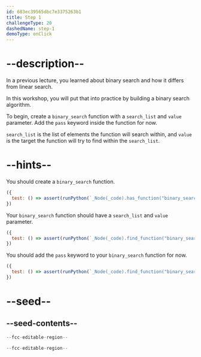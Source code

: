 ```yaml
---
id: 683ec39565dbc7e3375263b1
title: Step 1
challengeType: 20
dashedName: step-1
demoType: onClick
---
```


# --description--

In a previous lecture, you learned about binary search and how it differs from linear search.

In this workshop, you will put that into practice by building a binary search algorithm.

To begin, create a `binary_search` function with a `search_list` and `value` parameter. Add the `pass` keyword inside the function for now.

`search_list` is the list of elements the function will search within, and `value` is the target the function will try to find within the `search_list`.

# --hints--

You should create a `binary_search` function.

```js
({ 
  test: () => assert(runPython(`_Node(_code).has_function("binary_search")`)) 
})
```

Your `binary_search` function should have a `search_list` and `value` parameter.

```js
({ 
  test: () => assert(runPython(`_Node(_code).find_function("binary_search").has_args("search_list, value")`)) 
})
```

You should add the `pass` keyword to your `binary_search` function for now.

```js
({ 
  test: () => assert(runPython(`_Node(_code).find_function("binary_search").has_pass()`))
})
```

# --seed--

## --seed-contents--

```py
--fcc-editable-region--

--fcc-editable-region--
```
